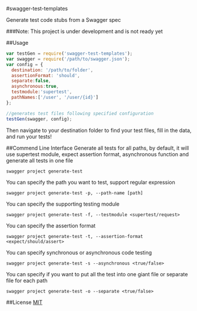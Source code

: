 #swagger-test-templates

Generate test code stubs from a Swagger spec

###Note: This project is under development and is not ready yet

##Usage

```javascript
var testGen = require('swagger-test-templates');
var swagger = require('/path/to/swagger.json');
var config = {
  destination: '/path/to/folder',
  assertionFormat: 'should',
  separate:false,
  asynchronous:true,
  testmodule:'supertest',
  pathNames:['/user', '/user/{id}']
};

//generates test files following specified configuration
testGen(swagger, config);
```

Then navigate to your destination folder to find your test files, fill in the data, and run your tests!

##Commend Line Interface
Generate all tests for all paths, by default, it will use supertest module, expect assertion format, asynchronous function and generate all tests in one file
```shell
swagger project generate-test
```
You can specify the path you want to test, support regular expression
```shell
swagger project generate-test -p, --path-name [path]
```
You can specify the supporting testing module
```shell
swagger project generate-test -f, --testmodule <supertest/request>
```
You can specify the assertion format
```shell
swagger project generate-test -t, --assertion-format <expect/should/assert>
```
You can specify synchronous or asynchronous code testing
```shell
swagger project generate-test -s --asynchronous <true/false>
```
You can specify if you want to put all the test into one giant file or separate file for each path
```shell
swagger project generate-test -o --separate <true/false>
```

##License
[MIT](/LICENSE)
